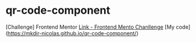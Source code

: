 # qr-code-component
[Challenge] Frontend Mentor 
[Link - Frontend Mento Chanllenge](https://www.frontendmentor.io/challenges/qr-code-component-iux_sIO_H)
[My code] (https://mkdir-nicolas.github.io/qr-code-component/)
